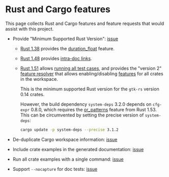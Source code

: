 # Rust and Cargo features

This page collects Rust and Cargo features and feature requests that would assist with this project.

- Provide "Minimum Supported Rust Version": [issue](https://github.com/rust-lang/rust/issues/65262)

  - [Rust 1.38](https://blog.rust-lang.org/2019/09/26/Rust-1.38.0.html) provides the [duration_float](https://blog.rust-lang.org/2019/09/26/Rust-1.38.0.html) feature.

  - [Rust 1.48](https://blog.rust-lang.org/2020/11/19/Rust-1.48.html) provides [intra-doc links](https://doc.rust-lang.org/stable/rustdoc/linking-to-items-by-name.html).

  - [Rust 1.51](https://blog.rust-lang.org/2021/03/25/Rust-1.51.0.html) allows [running all test cases](https://github.com/rust-lang/rust/pull/80053), and provides the "version 2" [feature resolver](https://doc.rust-lang.org/cargo/reference/features.html) that allows enabling/disabling [features](../dev_guide/features.md#updated-feature-resolver) for all crates in the workspace.

    This is the minimum supported Rust version for the `gtk-rs` version 0.14 crates.

    However, the build dependency `system-deps` 3.2.0 depends on `cfg-expr` 0.8.0, which requires the [or_patterns](https://github.com/rust-lang/rfcs/pull/2535) feature from Rust 1.53.
    This can be circumvented by setting the precise version of `system-deps`:

    ```sh
    cargo update -p system-deps --precise 3.1.2
    ```

- De-duplicate Cargo workspace information: [issue](https://github.com/rust-lang/cargo/issues/8415)

- Include crate examples in the generated documentation:
[issue](https://github.com/rust-lang/cargo/issues/2760)

- Run all crate examples with a single command: [issue](https://github.com/rust-lang/cargo/issues/8356)

- Support `--nocapture` for doc tests: [issue](https://github.com/rust-lang/cargo/issues/1732)
